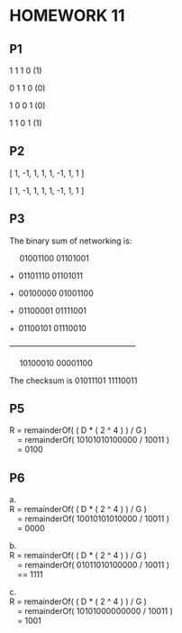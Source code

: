 # HOMEWORK 11

## P1

1 1 1 0 (1)

0 1 1 0 (0)

1 0 0 1 (0)

1 1 0 1 (1)

## P2

[ 1, -1, 1, 1, 1, -1, 1, 1 ]  

[ 1, -1, 1, 1, 1, -1, 1, 1 ]  

## P3

The binary sum of networking is:

&ensp;&ensp;&nbsp;01001100 01101001

+&ensp;01101110 01101011

+&ensp;00100000 01001100

+&ensp;01100001 01111001

+&ensp;01100101 01110010

————————————————

&ensp;&ensp;&nbsp;10100010 00001100

The checksum is 01011101 11110011

## P5

R = remainderOf( ( D * ( 2 ^ 4 ) ) / G )   
&ensp;&ensp;= remainderOf( 10101010100000 / 10011 )   
&ensp;&ensp;= 0100

## P6

a.    
R = remainderOf( ( D * ( 2 ^ 4 ) ) / G )   
&ensp;&ensp;= remainderOf( 10010101010000 / 10011 )    
&ensp;&ensp;= 0000  

b.   
R = remainderOf( ( D * ( 2 ^ 4 ) ) / G )   
&ensp;&ensp;= remainderOf( 01011010100000 / 10011 )   
&ensp;&ensp;== 1111  

c.   
R = remainderOf( ( D * ( 2 ^ 4 ) ) / G )   
&ensp;&ensp;= remainderOf( 10101000000000 / 10011 )   
&ensp;&ensp;= 1001
